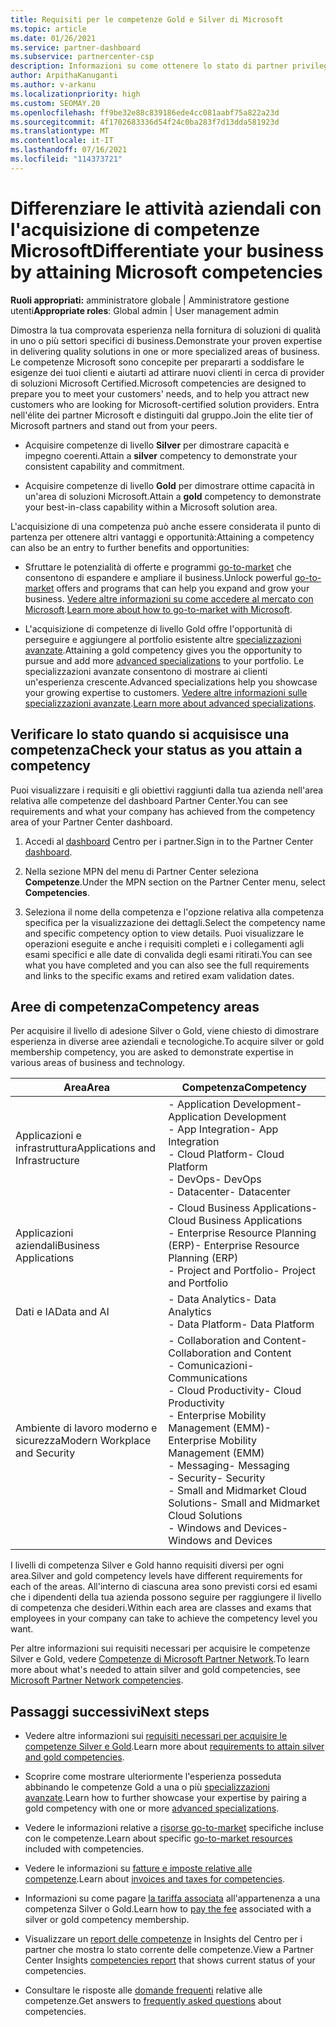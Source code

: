 ```yaml
---
title: Requisiti per le competenze Gold e Silver di Microsoft
ms.topic: article
ms.date: 01/26/2021
ms.service: partner-dashboard
ms.subservice: partnercenter-csp
description: Informazioni su come ottenere lo stato di partner privilegiato di Microsoft e attrarre nuovi clienti soddisfacendo i requisiti di competenza necessari per ottenere i livelli di adesione Gold e Silver.
author: ArpithaKanuganti
ms.author: v-arkanu
ms.localizationpriority: high
ms.custom: SEOMAY.20
ms.openlocfilehash: ff9be32e88c839186ede4cc081aabf75a822a23d
ms.sourcegitcommit: 4f1702683336d54f24c0ba283f7d13dda581923d
ms.translationtype: MT
ms.contentlocale: it-IT
ms.lasthandoff: 07/16/2021
ms.locfileid: "114373721"
---
```

# <a name="differentiate-your-business-by-attaining-microsoft-competencies"></a><span data-ttu-id="4d989-103">Differenziare le attività aziendali con l'acquisizione di competenze Microsoft</span><span class="sxs-lookup"><span data-stu-id="4d989-103">Differentiate your business by attaining Microsoft competencies</span></span>

<span data-ttu-id="4d989-104">**Ruoli appropriati:** amministratore globale | Amministratore gestione utenti</span><span class="sxs-lookup"><span data-stu-id="4d989-104">**Appropriate roles**: Global admin | User management admin</span></span>

<span data-ttu-id="4d989-105">Dimostra la tua comprovata esperienza nella fornitura di soluzioni di qualità in uno o più settori specifici di business.</span><span class="sxs-lookup"><span data-stu-id="4d989-105">Demonstrate your proven expertise in delivering quality solutions in one or more specialized areas of business.</span></span> <span data-ttu-id="4d989-106">Le competenze Microsoft sono concepite per prepararti a soddisfare le esigenze dei tuoi clienti e aiutarti ad attirare nuovi clienti in cerca di provider di soluzioni Microsoft Certified.</span><span class="sxs-lookup"><span data-stu-id="4d989-106">Microsoft competencies are designed to prepare you to meet your customers' needs, and to help you attract new customers who are looking for Microsoft-certified solution providers.</span></span> <span data-ttu-id="4d989-107">Entra nell'élite dei partner Microsoft e distinguiti dal gruppo.</span><span class="sxs-lookup"><span data-stu-id="4d989-107">Join the elite tier of Microsoft partners and stand out from your peers.</span></span>

- <span data-ttu-id="4d989-108">Acquisire competenze di livello **Silver** per dimostrare capacità e impegno coerenti.</span><span class="sxs-lookup"><span data-stu-id="4d989-108">Attain a **silver** competency to demonstrate your consistent capability and commitment.</span></span>

- <span data-ttu-id="4d989-109">Acquisire competenze di livello **Gold** per dimostrare ottime capacità in un'area di soluzioni Microsoft.</span><span class="sxs-lookup"><span data-stu-id="4d989-109">Attain a **gold** competency to demonstrate your best-in-class capability within a Microsoft solution area.</span></span>

<span data-ttu-id="4d989-110">L'acquisizione di una competenza può anche essere considerata il punto di partenza per ottenere altri vantaggi e opportunità:</span><span class="sxs-lookup"><span data-stu-id="4d989-110">Attaining a competency can also be an entry to further benefits and opportunities:</span></span>

- <span data-ttu-id="4d989-111">Sfruttare le potenzialità di offerte e programmi [go-to-market](mpn-learn-about-go-to-market-benefits.md) che consentono di espandere e ampliare il business.</span><span class="sxs-lookup"><span data-stu-id="4d989-111">Unlock powerful [go-to-market](mpn-learn-about-go-to-market-benefits.md) offers and programs that can help you expand and grow your business.</span></span> <span data-ttu-id="4d989-112">[Vedere altre informazioni su come accedere al mercato con Microsoft](https://partner.microsoft.com/solutions/go-to-market).</span><span class="sxs-lookup"><span data-stu-id="4d989-112">[Learn more about how to go-to-market with Microsoft](https://partner.microsoft.com/solutions/go-to-market).</span></span>

- <span data-ttu-id="4d989-113">L'acquisizione di competenze di livello Gold offre l'opportunità di perseguire e aggiungere al portfolio esistente altre [specializzazioni avanzate](advanced-specializations.md).</span><span class="sxs-lookup"><span data-stu-id="4d989-113">Attaining a gold competency gives you the opportunity to pursue and add more [advanced specializations](advanced-specializations.md) to your portfolio.</span></span> <span data-ttu-id="4d989-114">Le specializzazioni avanzate consentono di mostrare ai clienti un'esperienza crescente.</span><span class="sxs-lookup"><span data-stu-id="4d989-114">Advanced specializations help you showcase your growing expertise to customers.</span></span> <span data-ttu-id="4d989-115">[Vedere altre informazioni sulle specializzazioni avanzate](https://partner.microsoft.com/membership/advanced-specialization).</span><span class="sxs-lookup"><span data-stu-id="4d989-115">[Learn more about advanced specializations](https://partner.microsoft.com/membership/advanced-specialization).</span></span>

## <a name="check-your-status-as-you-attain-a-competency"></a><span data-ttu-id="4d989-116">Verificare lo stato quando si acquisisce una competenza</span><span class="sxs-lookup"><span data-stu-id="4d989-116">Check your status as you attain a competency</span></span>

<span data-ttu-id="4d989-117">Puoi visualizzare i requisiti e gli obiettivi raggiunti dalla tua azienda nell'area relativa alle competenze del dashboard Partner Center.</span><span class="sxs-lookup"><span data-stu-id="4d989-117">You can see requirements and what your company has achieved from the competency area of your Partner Center dashboard.</span></span>

1. <span data-ttu-id="4d989-118">Accedi al [dashboard](https://partner.microsoft.com/dashboard/home) Centro per i partner.</span><span class="sxs-lookup"><span data-stu-id="4d989-118">Sign in to the Partner Center [dashboard](https://partner.microsoft.com/dashboard/home).</span></span>

2. <span data-ttu-id="4d989-119">Nella sezione MPN del menu di Partner Center seleziona **Competenze**.</span><span class="sxs-lookup"><span data-stu-id="4d989-119">Under the MPN section on the Partner Center menu, select **Competencies**.</span></span>

3. <span data-ttu-id="4d989-120">Seleziona il nome della competenza e l'opzione relativa alla competenza specifica per la visualizzazione dei dettagli.</span><span class="sxs-lookup"><span data-stu-id="4d989-120">Select the competency name and specific competency option to view details.</span></span> <span data-ttu-id="4d989-121">Puoi visualizzare le operazioni eseguite e anche i requisiti completi e i collegamenti agli esami specifici e alle date di convalida degli esami ritirati.</span><span class="sxs-lookup"><span data-stu-id="4d989-121">You can see what you have completed and you can also see the full requirements and links to the specific exams and retired exam validation dates.</span></span>

## <a name="competency-areas"></a><span data-ttu-id="4d989-122">Aree di competenza</span><span class="sxs-lookup"><span data-stu-id="4d989-122">Competency areas</span></span>

<span data-ttu-id="4d989-123">Per acquisire il livello di adesione Silver o Gold, viene chiesto di dimostrare esperienza in diverse aree aziendali e tecnologiche.</span><span class="sxs-lookup"><span data-stu-id="4d989-123">To acquire silver or gold membership competency, you are asked to demonstrate expertise in various areas of business and technology.</span></span>

|<span data-ttu-id="4d989-124">**Area**</span><span class="sxs-lookup"><span data-stu-id="4d989-124">**Area**</span></span>            |<span data-ttu-id="4d989-125">**Competenza**</span><span class="sxs-lookup"><span data-stu-id="4d989-125">**Competency**</span></span>                    |
|--------------------|--------------------------------|
|<span data-ttu-id="4d989-126">Applicazioni e infrastruttura</span><span class="sxs-lookup"><span data-stu-id="4d989-126">Applications and Infrastructure</span></span>| <span data-ttu-id="4d989-127">- Application Development</span><span class="sxs-lookup"><span data-stu-id="4d989-127">- Application Development</span></span><br/> <span data-ttu-id="4d989-128">- App Integration</span><span class="sxs-lookup"><span data-stu-id="4d989-128">- App Integration</span></span><br/> <span data-ttu-id="4d989-129">- Cloud Platform</span><span class="sxs-lookup"><span data-stu-id="4d989-129">- Cloud Platform</span></span><br/> <span data-ttu-id="4d989-130">- DevOps</span><span class="sxs-lookup"><span data-stu-id="4d989-130">- DevOps</span></span><br/> <span data-ttu-id="4d989-131">- Datacenter</span><span class="sxs-lookup"><span data-stu-id="4d989-131">- Datacenter</span></span> |
|<span data-ttu-id="4d989-132">Applicazioni aziendali</span><span class="sxs-lookup"><span data-stu-id="4d989-132">Business Applications</span></span> | <span data-ttu-id="4d989-133">- Cloud Business Applications</span><span class="sxs-lookup"><span data-stu-id="4d989-133">- Cloud Business Applications</span></span></br> <span data-ttu-id="4d989-134">- Enterprise Resource Planning (ERP)</span><span class="sxs-lookup"><span data-stu-id="4d989-134">- Enterprise Resource Planning (ERP)</span></span></br> <span data-ttu-id="4d989-135">- Project and Portfolio</span><span class="sxs-lookup"><span data-stu-id="4d989-135">- Project and Portfolio</span></span> |
|<span data-ttu-id="4d989-136">Dati e IA</span><span class="sxs-lookup"><span data-stu-id="4d989-136">Data and AI</span></span>| <span data-ttu-id="4d989-137">- Data Analytics</span><span class="sxs-lookup"><span data-stu-id="4d989-137">- Data Analytics</span></span><br/> <span data-ttu-id="4d989-138">- Data Platform</span><span class="sxs-lookup"><span data-stu-id="4d989-138">- Data Platform</span></span> |
|<span data-ttu-id="4d989-139">Ambiente di lavoro moderno e sicurezza</span><span class="sxs-lookup"><span data-stu-id="4d989-139">Modern Workplace and Security</span></span> | <span data-ttu-id="4d989-140">- Collaboration and Content</span><span class="sxs-lookup"><span data-stu-id="4d989-140">- Collaboration and Content</span></span><br/> <span data-ttu-id="4d989-141">- Comunicazioni</span><span class="sxs-lookup"><span data-stu-id="4d989-141">- Communications</span></span><br/> <span data-ttu-id="4d989-142">- Cloud Productivity</span><span class="sxs-lookup"><span data-stu-id="4d989-142">- Cloud Productivity</span></span><br/> <span data-ttu-id="4d989-143">- Enterprise Mobility Management (EMM)</span><span class="sxs-lookup"><span data-stu-id="4d989-143">- Enterprise Mobility Management (EMM)</span></span><br/> <span data-ttu-id="4d989-144">- Messaging</span><span class="sxs-lookup"><span data-stu-id="4d989-144">- Messaging</span></span><br/> <span data-ttu-id="4d989-145">- Security</span><span class="sxs-lookup"><span data-stu-id="4d989-145">- Security</span></span><br/> <span data-ttu-id="4d989-146">- Small and Midmarket Cloud Solutions</span><span class="sxs-lookup"><span data-stu-id="4d989-146">- Small and Midmarket Cloud Solutions</span></span><br/> <span data-ttu-id="4d989-147">- Windows and Devices</span><span class="sxs-lookup"><span data-stu-id="4d989-147">- Windows and Devices</span></span> |

<span data-ttu-id="4d989-148">I livelli di competenza Silver e Gold hanno requisiti diversi per ogni area.</span><span class="sxs-lookup"><span data-stu-id="4d989-148">Silver and gold competency levels have different requirements for each of the areas.</span></span> <span data-ttu-id="4d989-149">All'interno di ciascuna area sono previsti corsi ed esami che i dipendenti della tua azienda possono seguire per raggiungere il livello di competenza che desideri.</span><span class="sxs-lookup"><span data-stu-id="4d989-149">Within each area are classes and exams that employees in your company can take to achieve the competency level you want.</span></span> 

<span data-ttu-id="4d989-150">Per altre informazioni sui requisiti necessari per acquisire le competenze Silver e Gold, vedere [Competenze di Microsoft Partner Network](https://partner.microsoft.com/membership/competencies).</span><span class="sxs-lookup"><span data-stu-id="4d989-150">To learn more about what's needed to attain silver and gold competencies, see [Microsoft Partner Network competencies](https://partner.microsoft.com/membership/competencies).</span></span>

## <a name="next-steps"></a><span data-ttu-id="4d989-151">Passaggi successivi</span><span class="sxs-lookup"><span data-stu-id="4d989-151">Next steps</span></span>

- <span data-ttu-id="4d989-152">Vedere altre informazioni sui [requisiti necessari per acquisire le competenze Silver e Gold](https://partner.microsoft.com/membership/competencies).</span><span class="sxs-lookup"><span data-stu-id="4d989-152">Learn more about [requirements to attain silver and gold competencies](https://partner.microsoft.com/membership/competencies).</span></span>

- <span data-ttu-id="4d989-153">Scoprire come mostrare ulteriormente l'esperienza posseduta abbinando le competenze Gold a una o più [specializzazioni avanzate](advanced-specializations.md).</span><span class="sxs-lookup"><span data-stu-id="4d989-153">Learn how to further showcase your expertise by pairing a gold competency with one or more [advanced specializations](advanced-specializations.md).</span></span>

- <span data-ttu-id="4d989-154">Vedere le informazioni relative a [risorse go-to-market](mpn-learn-about-go-to-market-benefits.md) specifiche incluse con le competenze.</span><span class="sxs-lookup"><span data-stu-id="4d989-154">Learn about specific [go-to-market resources](mpn-learn-about-go-to-market-benefits.md) included with competencies.</span></span>

- <span data-ttu-id="4d989-155">Vedere le informazioni su [fatture e imposte relative alle competenze](mpn-view-print-maps-invoice.md).</span><span class="sxs-lookup"><span data-stu-id="4d989-155">Learn about [invoices and taxes for competencies](mpn-view-print-maps-invoice.md).</span></span>

- <span data-ttu-id="4d989-156">Informazioni su come pagare [la tariffa associata](mpn-pay-fee-silver-gold-competency.md) all'appartenenza a una competenza Silver o Gold.</span><span class="sxs-lookup"><span data-stu-id="4d989-156">Learn how to [pay the fee](mpn-pay-fee-silver-gold-competency.md) associated with a silver or gold competency membership.</span></span>

- <span data-ttu-id="4d989-157">Visualizzare un [report delle competenze](insights-competencies-report.md) in Insights del Centro per i partner che mostra lo stato corrente delle competenze.</span><span class="sxs-lookup"><span data-stu-id="4d989-157">View a Partner Center Insights [competencies report](insights-competencies-report.md) that shows current status of your competencies.</span></span>

- <span data-ttu-id="4d989-158">Consultare le risposte alle [domande frequenti](competencies-faq.yml) relative alle competenze.</span><span class="sxs-lookup"><span data-stu-id="4d989-158">Get answers to [frequently asked questions](competencies-faq.yml) about competencies.</span></span>
